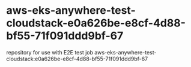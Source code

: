 # aws-eks-anywhere-test-cloudstack-e0a626be-e8cf-4d88-bf55-71f091ddd9bf-67
repository for use with E2E test job aws-eks-anywhere-test-cloudstack:e0a626be-e8cf-4d88-bf55-71f091ddd9bf-67
